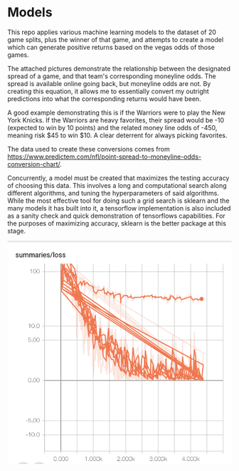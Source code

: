 Models
======


This repo applies various machine learning models to the dataset of 20 game splits, plus the winner of that game, and attempts to create a model which can generate positive returns based on the vegas odds of those games. 


The attached pictures demonstrate the relationship between the designated spread of a game, and that team's corresponding moneyline odds. The spread is available online going back, but moneyline odds are not. By creating this equation, it allows me to essentially convert my outright predictions into what the corresponding returns would have been. 

A good example demonstrating this is if the Warriors were to play the New York Knicks. If the Warriors are heavy favorites, their spread would be -10 (expected to win by 10 points) and the related money line odds of -450, meaning risk $45 to win $10. A clear deterrent for always picking favorites. 

The data used to create these conversions comes from https://www.predictem.com/nfl/point-spread-to-moneyline-odds-conversion-chart/. 


Concurrently, a model must be created that maximizes the testing accuracy of choosing this data. This involves a long and computational search along different algorithms, and tuning the hyperparameters of said algorithms. While the most effective tool for doing such a grid search is sklearn and the many models it has built into it, a tensorflow implementation is also included as a sanity check and quick demonstration of tensorflows capabilities. For the purposes of maximizing accuracy, sklearn is the better package at this stage. 



<center>

![Project](https://github.com/nkasmanoff/NBA-Predictions/blob/master/models/lossgraph.png)


</center>

